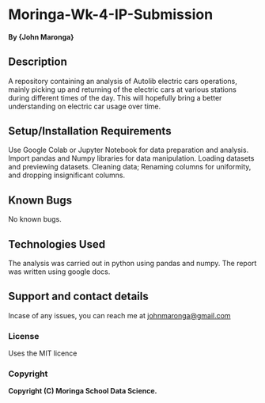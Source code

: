 # Moringa-Wk-4-IP-Submission

#### By **{John Maronga}**
## Description
A repository containing an analysis of Autolib electric cars operations, mainly picking up and returning of the electric cars at various stations during different times of the day. This will hopefully bring a better understanding on electric car usage over time.

## Setup/Installation Requirements
Use Google Colab or Jupyter Notebook for data preparation and analysis.
Import pandas and Numpy libraries for data manipulation.
Loading datasets and previewing datasets.
Cleaning data; Renaming columns for uniformity, and dropping insignificant columns.
## Known Bugs
No known bugs. 
## Technologies Used
The analysis was carried out in python using pandas and numpy. The report was written using google docs.
## Support and contact details
Incase of any issues, you can reach me at johnmaronga@gmail.com
### License
Uses the MIT licence
### Copyright
**Copyright (C) Moringa School Data Science.**
